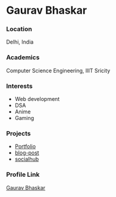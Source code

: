 # Gaurav Bhaskar

### Location

Delhi, India

### Academics

Computer Science Engineering, IIIT Sricity

### Interests

- Web development
- DSA
- Anime
- Gaming

### Projects

- [Portfolio](https://github.com/gauravbhaskar080/portfolio)
- [blog-post](https://github.com/gauravbhaskar080/blog-post)
- [socialhub](https://github.com/gauravbhaskar080/socialhub)

### Profile Link

[Gaurav Bhaskar](https://github.com/gauravbhaskar080)